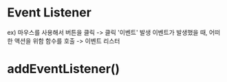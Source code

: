 # Event Listener
ex) 마우스를 사용해서 버튼을 클릭 -> 클릭 '이벤트' 발생
이벤트가 발생했을 때, 어떠한 액션을 위함 함수를 호출 -> 이벤트 리스터

# addEventListener()
